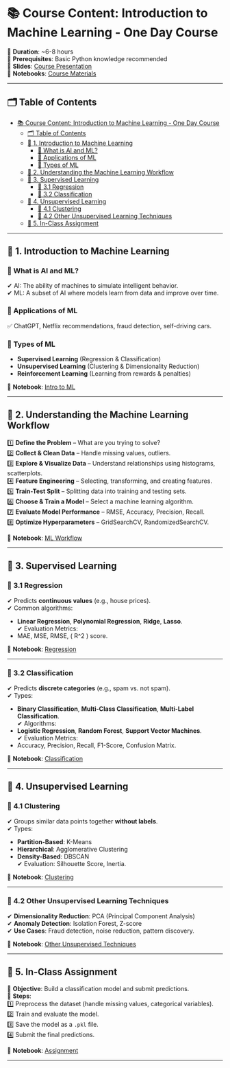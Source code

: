 # 📚 Course Content: Introduction to Machine Learning - One Day Course  

🔹 **Duration**: ~6-8 hours  
🔹 **Prerequisites**: Basic Python knowledge recommended  
🔹 **Slides**: [Course Presentation](presentation/ML_intro.pdf)  
🔹 **Notebooks**: [Course Materials](notebooks/)  

---

## 🗂️ Table of Contents  
- [📚 Course Content: Introduction to Machine Learning - One Day Course](#-course-content-introduction-to-machine-learning---one-day-course)
  - [🗂️ Table of Contents](#️-table-of-contents)
  - [📖 1. Introduction to Machine Learning](#-1-introduction-to-machine-learning)
    - [🔹 What is AI and ML?](#-what-is-ai-and-ml)
    - [🔹 Applications of ML](#-applications-of-ml)
    - [🔹 Types of ML](#-types-of-ml)
  - [📖 2. Understanding the Machine Learning Workflow](#-2-understanding-the-machine-learning-workflow)
  - [📖 3. Supervised Learning](#-3-supervised-learning)
    - [🔹 3.1 Regression](#-31-regression)
    - [🔹 3.2 Classification](#-32-classification)
  - [📖 4. Unsupervised Learning](#-4-unsupervised-learning)
    - [🔹 4.1 Clustering](#-41-clustering)
    - [🔹 4.2 Other Unsupervised Learning Techniques](#-42-other-unsupervised-learning-techniques)
  - [📖 5. In-Class Assignment](#-5-in-class-assignment)

---

## 📖 1. Introduction to Machine Learning  

### 🔹 What is AI and ML?  
✔ AI: The ability of machines to simulate intelligent behavior.  
✔ ML: A subset of AI where models learn from data and improve over time.  

### 🔹 Applications of ML  
✅ ChatGPT, Netflix recommendations, fraud detection, self-driving cars.  

### 🔹 Types of ML  
- **Supervised Learning** (Regression & Classification)  
- **Unsupervised Learning** (Clustering & Dimensionality Reduction)  
- **Reinforcement Learning** (Learning from rewards & penalties)  

📂 **Notebook**: [Intro to ML](notebooks/1-Introduction_to_Machine_Learning.ipynb)  

---

## 📖 2. Understanding the Machine Learning Workflow  

1️⃣ **Define the Problem** – What are you trying to solve?  
2️⃣ **Collect & Clean Data** – Handle missing values, outliers.  
3️⃣ **Explore & Visualize Data** – Understand relationships using histograms, scatterplots.  
4️⃣ **Feature Engineering** – Selecting, transforming, and creating features.  
5️⃣ **Train-Test Split** – Splitting data into training and testing sets.  
6️⃣ **Choose & Train a Model** – Select a machine learning algorithm.  
7️⃣ **Evaluate Model Performance** – RMSE, Accuracy, Precision, Recall.  
8️⃣ **Optimize Hyperparameters** – GridSearchCV, RandomizedSearchCV.  

📂 **Notebook**: [ML Workflow](notebooks/2-Understanding_ML_Workflow.ipynb)  

---

## 📖 3. Supervised Learning   

### 🔹 3.1 Regression  
✔ Predicts **continuous values** (e.g., house prices).  
✔ Common algorithms:  
   - **Linear Regression**, **Polynomial Regression**, **Ridge**, **Lasso**.  
✔ Evaluation Metrics:  
   - MAE, MSE, RMSE, \( R^2 \) score.  

📂 **Notebook**: [Regression](notebooks/3-Supervised-1-Regression.ipynb)  

---

### 🔹 3.2 Classification  
✔ Predicts **discrete categories** (e.g., spam vs. not spam).  
✔ Types:  
   - **Binary Classification**, **Multi-Class Classification**, **Multi-Label Classification**.  
✔ Algorithms:  
   - **Logistic Regression**, **Random Forest**, **Support Vector Machines**.  
✔ Evaluation Metrics:  
   - Accuracy, Precision, Recall, F1-Score, Confusion Matrix.  

📂 **Notebook**: [Classification](notebooks/3-Supervised-2-Classification.ipynb)  

---

## 📖 4. Unsupervised Learning   

### 🔹 4.1 Clustering  
✔ Groups similar data points together **without labels**.  
✔ Types:  
   - **Partition-Based**: K-Means  
   - **Hierarchical**: Agglomerative Clustering  
   - **Density-Based**: DBSCAN  
✔ Evaluation: Silhouette Score, Inertia.  

📂 **Notebook**: [Clustering](notebooks/4-Unsupervised-1-Clustering.ipynb)  

---

### 🔹 4.2 Other Unsupervised Learning Techniques  
✔ **Dimensionality Reduction**: PCA (Principal Component Analysis)  
✔ **Anomaly Detection**: Isolation Forest, Z-score  
✔ **Use Cases**: Fraud detection, noise reduction, pattern discovery.  

📂 **Notebook**: [Other Unsupervised Techniques](notebooks/4-Unsupervised-2-Others.ipynb)  

---

## 📖 5. In-Class Assignment  

🔹 **Objective**: Build a classification model and submit predictions.  
🔹 **Steps**:  
1️⃣ Preprocess the dataset (handle missing values, categorical variables).  
2️⃣ Train and evaluate the model.  
3️⃣ Save the model as a `.pkl` file.  
4️⃣ Submit the final predictions.  

📂 **Notebook**: [Assignment](notebooks/5-In-Class-assignment.ipynb)  

---
